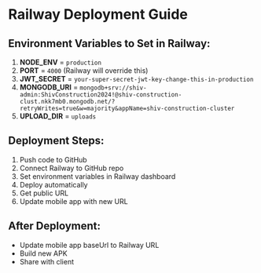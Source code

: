# Railway Deployment Guide

## Environment Variables to Set in Railway:

1. **NODE_ENV** = `production`
2. **PORT** = `4000` (Railway will override this)
3. **JWT_SECRET** = `your-super-secret-jwt-key-change-this-in-production`
4. **MONGODB_URI** = `mongodb+srv://shiv-admin:ShivConstruction2024!@shiv-construction-clust.nkk7mb0.mongodb.net/?retryWrites=true&w=majority&appName=shiv-construction-cluster`
5. **UPLOAD_DIR** = `uploads`

## Deployment Steps:

1. Push code to GitHub
2. Connect Railway to GitHub repo
3. Set environment variables in Railway dashboard
4. Deploy automatically
5. Get public URL
6. Update mobile app with new URL

## After Deployment:

- Update mobile app baseUrl to Railway URL
- Build new APK
- Share with client


